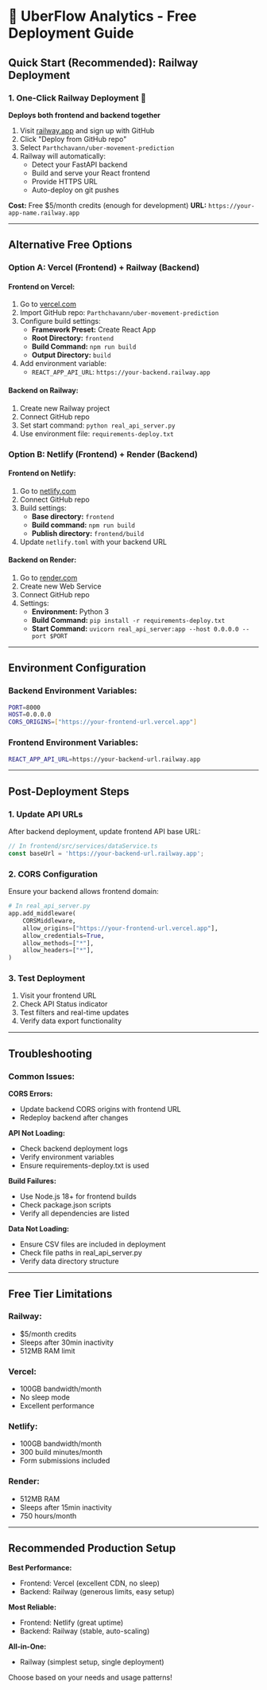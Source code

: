 # 🚀 UberFlow Analytics - Free Deployment Guide

## Quick Start (Recommended): Railway Deployment

### 1. One-Click Railway Deployment 🚂
**Deploys both frontend and backend together**

1. Visit [railway.app](https://railway.app) and sign up with GitHub
2. Click "Deploy from GitHub repo"
3. Select `Parthchavann/uber-movement-prediction`
4. Railway will automatically:
   - Detect your FastAPI backend
   - Build and serve your React frontend
   - Provide HTTPS URL
   - Auto-deploy on git pushes

**Cost:** Free $5/month credits (enough for development)
**URL:** `https://your-app-name.railway.app`

---

## Alternative Free Options

### Option A: Vercel (Frontend) + Railway (Backend)

#### Frontend on Vercel:
1. Go to [vercel.com](https://vercel.com)
2. Import GitHub repo: `Parthchavann/uber-movement-prediction`
3. Configure build settings:
   - **Framework Preset:** Create React App
   - **Root Directory:** `frontend`
   - **Build Command:** `npm run build`
   - **Output Directory:** `build`
4. Add environment variable:
   - `REACT_APP_API_URL`: `https://your-backend.railway.app`

#### Backend on Railway:
1. Create new Railway project
2. Connect GitHub repo
3. Set start command: `python real_api_server.py`
4. Use environment file: `requirements-deploy.txt`

### Option B: Netlify (Frontend) + Render (Backend)

#### Frontend on Netlify:
1. Go to [netlify.com](https://netlify.com)
2. Connect GitHub repo
3. Build settings:
   - **Base directory:** `frontend`
   - **Build command:** `npm run build`
   - **Publish directory:** `frontend/build`
4. Update `netlify.toml` with your backend URL

#### Backend on Render:
1. Go to [render.com](https://render.com)
2. Create new Web Service
3. Connect GitHub repo
4. Settings:
   - **Environment:** Python 3
   - **Build Command:** `pip install -r requirements-deploy.txt`
   - **Start Command:** `uvicorn real_api_server:app --host 0.0.0.0 --port $PORT`

---

## Environment Configuration

### Backend Environment Variables:
```bash
PORT=8000
HOST=0.0.0.0
CORS_ORIGINS=["https://your-frontend-url.vercel.app"]
```

### Frontend Environment Variables:
```bash
REACT_APP_API_URL=https://your-backend-url.railway.app
```

---

## Post-Deployment Steps

### 1. Update API URLs
After backend deployment, update frontend API base URL:
```typescript
// In frontend/src/services/dataService.ts
const baseUrl = 'https://your-backend-url.railway.app';
```

### 2. CORS Configuration
Ensure your backend allows frontend domain:
```python
# In real_api_server.py
app.add_middleware(
    CORSMiddleware,
    allow_origins=["https://your-frontend-url.vercel.app"],
    allow_credentials=True,
    allow_methods=["*"],
    allow_headers=["*"],
)
```

### 3. Test Deployment
1. Visit your frontend URL
2. Check API Status indicator
3. Test filters and real-time updates
4. Verify data export functionality

---

## Troubleshooting

### Common Issues:

**CORS Errors:**
- Update backend CORS origins with frontend URL
- Redeploy backend after changes

**API Not Loading:**
- Check backend deployment logs
- Verify environment variables
- Ensure requirements-deploy.txt is used

**Build Failures:**
- Use Node.js 18+ for frontend builds
- Check package.json scripts
- Verify all dependencies are listed

**Data Not Loading:**
- Ensure CSV files are included in deployment
- Check file paths in real_api_server.py
- Verify data directory structure

---

## Free Tier Limitations

### Railway:
- $5/month credits
- Sleeps after 30min inactivity
- 512MB RAM limit

### Vercel:
- 100GB bandwidth/month
- No sleep mode
- Excellent performance

### Netlify:
- 100GB bandwidth/month
- 300 build minutes/month
- Form submissions included

### Render:
- 512MB RAM
- Sleeps after 15min inactivity
- 750 hours/month

---

## Recommended Production Setup

**Best Performance:**
- Frontend: Vercel (excellent CDN, no sleep)
- Backend: Railway (generous limits, easy setup)

**Most Reliable:**
- Frontend: Netlify (great uptime)
- Backend: Railway (stable, auto-scaling)

**All-in-One:**
- Railway (simplest setup, single deployment)

Choose based on your needs and usage patterns!